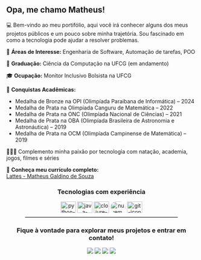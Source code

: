 ## Opa, me chamo Matheus!

💻 Bem-vindo ao meu portifólio, aqui você irá conhecer alguns dos meus projetos públicos e um pouco sobre minha trajetória. Sou fascinado em como a tecnologia pode ajudar a resolver problemas.

📜 **Áreas de Interesse:** Engenharia de Software, Automação de tarefas, POO

🧠 **Graduação:** Ciência da Computação na UFCG (em andamento)

🎓 **Ocupação:** Monitor Inclusivo Bolsista na UFCG

🏅 **Conquistas Acadêmicas:**  
- Medalha de Bronze na OPI (Olimpíada Paraibana de Informática) – 2024  
- Medalha de Prata na Olimpíada Canguru de Matemática – 2022  
- Medalha de Prata na ONC (Olimpíada Nacional de Ciências) – 2021  
- Medalha de Prata na OBA (Olimpíada Brasileira de Astronomia e Astronáutica) – 2019  
- Medalha de Prata na OCM (Olimpíada Campinense de Matemática) – 2019  

🏊🏼‍♂️ Complemento minha paixão por tecnologia com natação, academia, jogos, filmes e séries

🚀 **Conheça meu currículo completo:**  
[Lattes - Matheus Galdino de Souza](http://lattes.cnpq.br/7111903964018538)

<div align="center"> 
  <h3 align="center">Tecnologias com experiência</h3>
  <img align="center" height="30" width="40" alt="python-icon" src="https://raw.githubusercontent.com/Thomas-George-T/Thomas-George-T/master/assets/python.svg">
  <img align="center" height="30" width="40" alt="java-icon" src="https://raw.githubusercontent.com/jmnote/z-icons/master/svg/java.svg">
  <img align="center" height="30" width="40" alt="clojure-icon" src="https://logo.wine/a/logo/Clojure/Clojure-Logo.wine.svg">
  <img align="center" height="30" width="40" alt="nuvem-render-icon" src="https://avatars.githubusercontent.com/u/36424661?s=200&v=4" style="border-radius: 50px;">
  <img align="center" height="30" width="40" alt="git-icon" src="https://raw.githubusercontent.com/jmnote/z-icons/master/svg/git.svg">
</div>

<hr style="border: 1px solid #ccc; width: 80%; margin: 10px auto;">

<div align="center"> 
  <h3 align="center">Fique à vontade para explorar meus projetos e entrar em contato!</h3>
<a target="_blank" href="mailto:matheus.galdino.souza@ccc.ufcg.edu.br"><img src="https://img.shields.io/badge/Gmail-D14836?style=for-the-badge&logo=gmail&logoColor=white"></img></a>
<a target="_blank" href="https://wa.me/5583991623789"><img src="https://img.shields.io/badge/WhatsApp-25D366?style=for-the-badge&logo=whatsapp&logoColor=white"></img></a>
<a target="_blank" href="https://discord.com/users/matheus.galdino"><img src="https://img.shields.io/badge/Discord-7289DA?style=for-the-badge&logo=discord&logoColor=white"></img></a>
<a target="_blank" href="https://www.instagram.com/matheus.galdinoo/"><img src="https://img.shields.io/badge/Instagram-E4405F?style=for-the-badge&logo=instagram&logoColor=white"></img></a>
</div>
